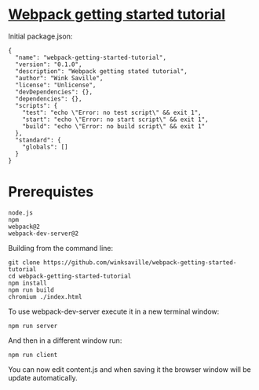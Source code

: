 #  [Webpack getting started tutorial](https://webpack.github.io/docs/tutorials/getting-started/)

Initial package.json:
```
{
  "name": "webpack-getting-started-tutorial",
  "version": "0.1.0",
  "description": "Webpack getting stated tutorial",
  "author": "Wink Saville",
  "license": "Unlicense",
  "devDependencies": {},
  "dependencies": {},
  "scripts": {
    "test": "echo \"Error: no test script\" && exit 1",
    "start": "echo \"Error: no start script\" && exit 1",
    "build": "echo \"Error: no build script\" && exit 1"
  },
  "standard": {
    "globals": []
  }
}
```

# Prerequistes
```
node.js
npm
webpack@2
webpack-dev-server@2
```

Building from the command line:
```
git clone https://github.com/winksaville/webpack-getting-started-tutorial
cd webpack-getting-started-tutorial
npm install
npm run build
chromium ./index.html
```

To use webpack-dev-server execute it in a new terminal window:
```
npm run server
```

And then in a different window run:
```
npm run client
```

You can now edit content.js and when saving it the
browser window will be update automatically.
